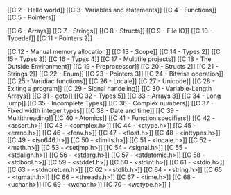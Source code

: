 [[C 2 - Hello world]]
[[C 3- Variables and statements]]
[[C 4 - Functions]]
[[C 5 - Pointers]]

[[C 6 - Arrays]]
[[C 7 - Strings]]
[[C 8 - Structs]]
[[C 9 - File IO]]
[[C 10 - Typedef]]
[[C 11 - Pointers 2]]

[[C 12 - Manual memory allocation]]
[[C 13 - Scope]]
[[C 14 - Types 2]]
[[C 15 - Types 3]]
[[C 16 - Types 4]]
[[C 17 - Multifile projects]]
[[C 18 - The Outside Environment]]
[[C 19 - Preprocessor]]
[[C 20 - Structs 2]]
[[C 21 - Strings 2]]
[[C 22 - Enum]]
[[C 23 - Pointers 3]]
[[C 24 - Bitwise operation]]
[[C 25 - Varidiac functions]]
[[C 26 - Locale]]
[[C 27 - Unicode]]
[[C 28 - Exiting a program]]
[[C 29 - Signal handeling]]
[[C 30 - Variable-Length Arrays]]
[[C 31 - goto]]
[[C 32 - Types 5]]
[[C 33 - Arrays 3]]
[[C 34 - Long jump]]
[[C 35 - Incomplete Types]]
[[C 36 - Complex numbers]]
[[C 37 - Fixed width integer types]]
[[C 38 - Date and time]]
[[C 39 - Multithreading]]
[[C 40 - Atomics]]
[[C 41 - Function specifiers]]
[[C 42 - <assert.h>]]
[[C 43 - <complex.h>]]
[[C 44 - <ctype.h>]]
[[C 45 - <errno.h>]]
[[C 46 - <fenv.h>]]
[[C 47 - <float.h>]]
[[C 48 - <inttypes.h>]]
[[C 49 - <iso646.h>]]
[[C 50 - <limits.h>]]
[[C 51 - <locale.h>]]
[[C 52 - <math.h>]]
[[C 53 - <setjmp.h>]]
[[C 54 - <signal.h>]]
[[C 55 - <stdalign.h>]]
[[C 56 - <stdarg.h>]]
[[C 57 - <stdatomic.h>]]
[[C 58 - <stdbool.h>]]
[[C 59 - <stddef.h>]]
[[C 60 - <stdint.h>]]
[[C 61 - <stdio.h>]]
[[C 63 - <stdnoreturn.h>]]
[[C 62 - <stdlib.h>]]
[[C 64 - <string.h>]]
[[C 65 - <tgmath.h>]]
[[C 66 - <threads.h>]]
[[C 67 - <time.h>]]
[[C 68 - <uchar.h>]]
[[C 69 - <wchar.h>]]
[[C 70 - <wctype.h>]]
]